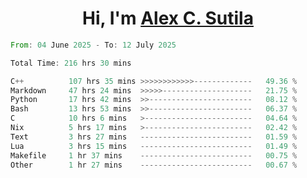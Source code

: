 <h1 align="center">Hi, I'm <a href="https://github.com/alexsutila" target="blank">Alex C. Sutila</a></h1>

<!--START_SECTION:waka-->

```rust
From: 04 June 2025 - To: 12 July 2025

Total Time: 216 hrs 30 mins

C++          107 hrs 35 mins >>>>>>>>>>>>-------------   49.36 %
Markdown     47 hrs 24 mins  >>>>>--------------------   21.75 %
Python       17 hrs 42 mins  >>-----------------------   08.12 %
Bash         13 hrs 53 mins  >>-----------------------   06.37 %
C            10 hrs 6 mins   >------------------------   04.64 %
Nix          5 hrs 17 mins   >------------------------   02.42 %
Text         3 hrs 27 mins   -------------------------   01.59 %
Lua          3 hrs 15 mins   -------------------------   01.49 %
Makefile     1 hr 37 mins    -------------------------   00.75 %
Other        1 hr 27 mins    -------------------------   00.67 %
```

<!--END_SECTION:waka-->
